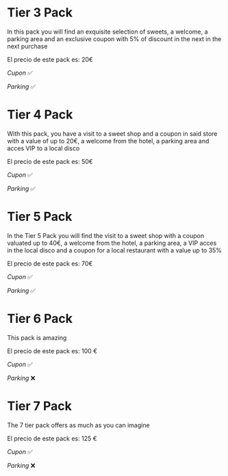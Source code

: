 # Tier 3 Pack

In this pack you will find an exquisite selection of sweets, a welcome, a parking area and an exclusive coupon with 5% of discount in the next in the next purchase

El precio de este pack es: 20€

_Cupon_ ✅

_Parking_ ✅

# Tier 4 Pack

With this pack, you have a visit to a sweet shop and a coupon in said store with a value of up to 20€, a welcome from the hotel, a parking area and acces VIP to a local disco

El precio de este pack es: 50€

_Cupon_ ✅

_Parking_ ✅

# Tier 5 Pack

In the Tier 5 Pack you will find the visit to a sweet shop with a coupon valuated up to 40€, a welcome from the hotel, a parking area, a VIP acces in the local disco and a coupon for a local restaurant with a value up to 35% 

El precio de este pack es: 70€

_Cupon_ ✅

_Parking_ ✅

# Tier 6 Pack

This pack is amazing

El precio de este pack es: 100 €

_Cupon_ ✅

_Parking_ ❌

# Tier 7 Pack

The 7 tier pack offers as much as you can imagine

El precio de este pack es: 125 €

_Cupon_ ✅

_Parking_ ❌

